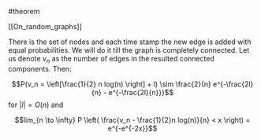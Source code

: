 #theorem 

[[On_random_graphs]]

There is the set of nodes and each time stamp the new edge is added with equal probabilities. We will do it till the graph is completely connected. Let us denote $v_n$ as the number of edges in the resulted connected components. Then:

$$P(v_n = \left[\frac{1}{2} n log(n) \right] + l) \sim \frac{2}{n} e^{-\frac{2l}{n} - e^{-\frac{2l}{n}}}$$
for $|l| = O(n)$ and 

$$lim_{n \to \infty} P \left( \frac{v_n - \frac{1}{2}n log(n)}{n} < x \right) = e^{-e^{-2x}}$$
